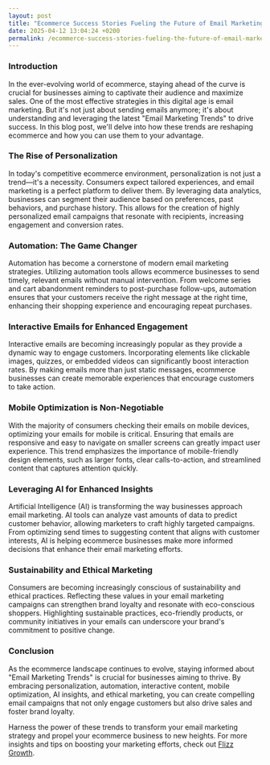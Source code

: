 ```yaml
---
layout: post
title: "Ecommerce Success Stories Fueling the Future of Email Marketing Trends"
date: 2025-04-12 13:04:24 +0200
permalink: /ecommerce-success-stories-fueling-the-future-of-email-marketing-trends/
---
```



### Introduction

In the ever-evolving world of ecommerce, staying ahead of the curve is crucial for businesses aiming to captivate their audience and maximize sales. One of the most effective strategies in this digital age is email marketing. But it's not just about sending emails anymore; it's about understanding and leveraging the latest "Email Marketing Trends" to drive success. In this blog post, we'll delve into how these trends are reshaping ecommerce and how you can use them to your advantage.

### The Rise of Personalization

In today's competitive ecommerce environment, personalization is not just a trend—it's a necessity. Consumers expect tailored experiences, and email marketing is a perfect platform to deliver them. By leveraging data analytics, businesses can segment their audience based on preferences, past behaviors, and purchase history. This allows for the creation of highly personalized email campaigns that resonate with recipients, increasing engagement and conversion rates.

### Automation: The Game Changer

Automation has become a cornerstone of modern email marketing strategies. Utilizing automation tools allows ecommerce businesses to send timely, relevant emails without manual intervention. From welcome series and cart abandonment reminders to post-purchase follow-ups, automation ensures that your customers receive the right message at the right time, enhancing their shopping experience and encouraging repeat purchases.

### Interactive Emails for Enhanced Engagement

Interactive emails are becoming increasingly popular as they provide a dynamic way to engage customers. Incorporating elements like clickable images, quizzes, or embedded videos can significantly boost interaction rates. By making emails more than just static messages, ecommerce businesses can create memorable experiences that encourage customers to take action.

### Mobile Optimization is Non-Negotiable

With the majority of consumers checking their emails on mobile devices, optimizing your emails for mobile is critical. Ensuring that emails are responsive and easy to navigate on smaller screens can greatly impact user experience. This trend emphasizes the importance of mobile-friendly design elements, such as larger fonts, clear calls-to-action, and streamlined content that captures attention quickly.

### Leveraging AI for Enhanced Insights

Artificial Intelligence (AI) is transforming the way businesses approach email marketing. AI tools can analyze vast amounts of data to predict customer behavior, allowing marketers to craft highly targeted campaigns. From optimizing send times to suggesting content that aligns with customer interests, AI is helping ecommerce businesses make more informed decisions that enhance their email marketing efforts.

### Sustainability and Ethical Marketing

Consumers are becoming increasingly conscious of sustainability and ethical practices. Reflecting these values in your email marketing campaigns can strengthen brand loyalty and resonate with eco-conscious shoppers. Highlighting sustainable practices, eco-friendly products, or community initiatives in your emails can underscore your brand's commitment to positive change.

### Conclusion

As the ecommerce landscape continues to evolve, staying informed about "Email Marketing Trends" is crucial for businesses aiming to thrive. By embracing personalization, automation, interactive content, mobile optimization, AI insights, and ethical marketing, you can create compelling email campaigns that not only engage customers but also drive sales and foster brand loyalty.

Harness the power of these trends to transform your email marketing strategy and propel your ecommerce business to new heights. For more insights and tips on boosting your marketing efforts, check out [Flizz Growth](https://flizzgrowth.com).